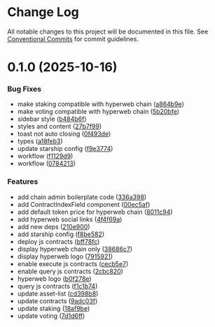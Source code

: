 # Change Log

All notable changes to this project will be documented in this file.
See [Conventional Commits](https://conventionalcommits.org) for commit guidelines.

# 0.1.0 (2025-10-16)


### Bug Fixes

* make staking compatible with hyperweb chain ([a864b9e](https://github.com/hyperweb-io/create-hyperweb-app/commit/a864b9e50943bb1fa02759382d72c9393754cc8c))
* make voting compatible with hyperweb chain ([5b20bfe](https://github.com/hyperweb-io/create-hyperweb-app/commit/5b20bfe80d0769b0fbceba0d7615118367616298))
* sidebar style ([b484b6f](https://github.com/hyperweb-io/create-hyperweb-app/commit/b484b6f556f6d108af27c499da51b65c3160a796))
* styles and content ([27b7f99](https://github.com/hyperweb-io/create-hyperweb-app/commit/27b7f99d82e2ba311853bbc18e89840711830ded))
* toast not auto closing ([0f493de](https://github.com/hyperweb-io/create-hyperweb-app/commit/0f493de9c3340f21e68d18f8064a12cbdcb47d79))
* types ([a18feb3](https://github.com/hyperweb-io/create-hyperweb-app/commit/a18feb3204a7b2d94d53652d4d0fb71878eb9a7e))
* update starship config ([f9e3774](https://github.com/hyperweb-io/create-hyperweb-app/commit/f9e377442e83838ee9ecc1fc86587dbc7c3b7fa2))
* workflow ([f1129d9](https://github.com/hyperweb-io/create-hyperweb-app/commit/f1129d9f9b2dd3561b96f4eff34ab34ba44b1d33))
* workflow ([0784213](https://github.com/hyperweb-io/create-hyperweb-app/commit/0784213c022b4537ab1e1772e3145ea1266efbb8))


### Features

* add chain admin boilerplate code ([336a398](https://github.com/hyperweb-io/create-hyperweb-app/commit/336a398b330206cb5ca1a1f8b2d6ff125d79b316))
* add ContractIndexField component ([00ec5af](https://github.com/hyperweb-io/create-hyperweb-app/commit/00ec5af0ae6c743532a5d008123f97e99270c0a6))
* add default token price for hyperweb chain ([8011c94](https://github.com/hyperweb-io/create-hyperweb-app/commit/8011c946aed2fd2ba296f6788fd5c9d019bd0465))
* add hyperweb social links ([4f4f69a](https://github.com/hyperweb-io/create-hyperweb-app/commit/4f4f69a4219b188b220936c0a5d003566e7a43a2))
* add new deps ([210e900](https://github.com/hyperweb-io/create-hyperweb-app/commit/210e900dbe7f651c3ae16c09e29e3a2ce5db7377))
* add starship config ([f8be582](https://github.com/hyperweb-io/create-hyperweb-app/commit/f8be5823d870e4a2232fc868fc6f5673a7addb1f))
* deploy js contracts ([bff78fc](https://github.com/hyperweb-io/create-hyperweb-app/commit/bff78fc79c9daecede1df62dd64366234dd5a7ee))
* display hyperweb chain only ([38686c7](https://github.com/hyperweb-io/create-hyperweb-app/commit/38686c74b4bd1b72eea7879c90afcf9bd6638244))
* display hyperweb logo ([7915921](https://github.com/hyperweb-io/create-hyperweb-app/commit/791592108bb59e431b5f357b41ff1739970eef24))
* enable execute js contracts ([cecb5e7](https://github.com/hyperweb-io/create-hyperweb-app/commit/cecb5e7374adff5c27ce3a54b45e597d6f3bec33))
* enable query js contracts ([2cbc820](https://github.com/hyperweb-io/create-hyperweb-app/commit/2cbc820b6b2f9855eab7330dfba8e246ff8aadb5))
* hyperweb logo ([b0f278e](https://github.com/hyperweb-io/create-hyperweb-app/commit/b0f278e79aa482b7b4e5e46da97350f9ae14343d))
* query js contracts ([f1c1b74](https://github.com/hyperweb-io/create-hyperweb-app/commit/f1c1b74782adb47b86e906579ebf20521db61727))
* update asset-list ([cd398b8](https://github.com/hyperweb-io/create-hyperweb-app/commit/cd398b80859e62bb24c88755477404c001b02457))
* update contracts ([9adc03f](https://github.com/hyperweb-io/create-hyperweb-app/commit/9adc03f988321e1627bd69aafe4e4e5d50676490))
* update staking ([18af9be](https://github.com/hyperweb-io/create-hyperweb-app/commit/18af9bed202cce309cd778b30fadd570cda640d0))
* update voting ([7d1d6ff](https://github.com/hyperweb-io/create-hyperweb-app/commit/7d1d6ff2f788e19c66a7e419b3cc3225523bed2e))
